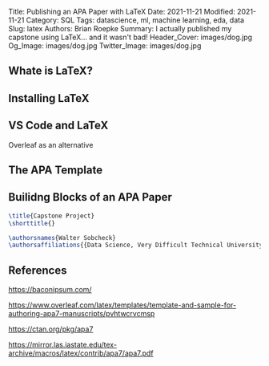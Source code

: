 
Title: Publishing an APA Paper with LaTeX
Date: 2021-11-21
Modified: 2021-11-21
Category: SQL
Tags: datascience, ml, machine learning, eda, data
Slug: latex
Authors: Brian Roepke
Summary: I actually published my capstone using LaTeX... and it wasn't bad! 
Header_Cover: images/dog.jpg
Og_Image: images/dog.jpg
Twitter_Image: images/dog.jpg

## Whate is LaTeX?


## Installing LaTeX



## VS Code and LaTeX


Overleaf as an alternative 


## The APA Template


## Builidng Blocks of an APA Paper

```latex
\title{Capstone Project}
\shorttitle{}

\authorsnames{Walter Sobcheck}
\authorsaffiliations{{Data Science, Very Difficult Technical University}}
```

## References

https://baconipsum.com/ 

https://www.overleaf.com/latex/templates/template-and-sample-for-authoring-apa7-manuscripts/pvhtwcrvcmsp

https://ctan.org/pkg/apa7 

https://mirror.las.iastate.edu/tex-archive/macros/latex/contrib/apa7/apa7.pdf